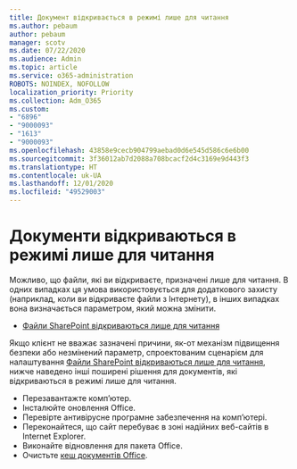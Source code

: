 ```yaml
---
title: Документ відкривається в режимі лише для читання
ms.author: pebaum
author: pebaum
manager: scotv
ms.date: 07/22/2020
ms.audience: Admin
ms.topic: article
ms.service: o365-administration
ROBOTS: NOINDEX, NOFOLLOW
localization_priority: Priority
ms.collection: Adm_O365
ms.custom:
- "6896"
- "9000093"
- "1613"
- "9000093"
ms.openlocfilehash: 43858e9cecb904799aebad0d6e545d586c6e6b00
ms.sourcegitcommit: 3f36012ab7d2088a708bcacf2d4c3169e9d443f3
ms.translationtype: HT
ms.contentlocale: uk-UA
ms.lasthandoff: 12/01/2020
ms.locfileid: "49529003"
---
```

# <a name="documents-opening-in-read-only"></a>Документи відкриваються в режимі лише для читання

Можливо, що файли, які ви відкриваєте, призначені лише для читання. В одних випадках ця умова використовується для додаткового захисту (наприклад, коли ви відкриваєте файли з Інтернету), в інших випадках вона визначається параметром, який можна змінити.

- [Файли SharePoint відкриваються лише для читання](https://docs.microsoft.com/sharepoint/troubleshoot/lists-and-libraries/files-open-as-read-only-and-cannot-check-in-or-out)

Якщо клієнт не вважає зазначені причини, як-от механізм підвищення безпеки або незмінений параметр, спроектованим сценарієм для налаштування [Файли SharePoint відкриваються лише для читання](https://docs.microsoft.com/sharepoint/troubleshoot/lists-and-libraries/files-open-as-read-only-and-cannot-check-in-or-out), нижче наведено інші поширені рішення для документів, які відкриваються в режимі лише для читання.

- Перезавантажте комп’ютер.
- Інсталюйте оновлення Office.
- Перевірте антивірусне програмне забезпечення на комп’ютері.
- Переконайтеся, що сайт перебуває в зоні надійних веб-сайтів в Internet Explorer.
- Виконайте відновлення для пакета Office.
- Очистьте [кеш документів Office](https://support.microsoft.com/office/delete-your-office-document-cache-b1d3765e-d71b-4bb8-99ca-acd22c42995d?ui=en-us&rs=en-us&ad=us).

